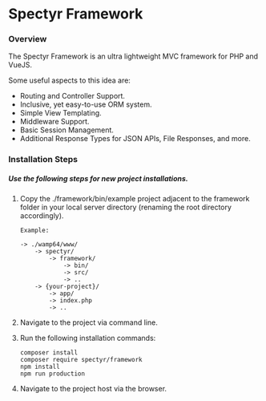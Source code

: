 # Spectyr Framework

### Overview

The Spectyr Framework is an ultra lightweight MVC framework for PHP and VueJS.

Some useful aspects to this idea are:

- Routing and Controller Support.
- Inclusive, yet easy-to-use ORM system.
- Simple View Templating.
- Middleware Support. 
- Basic Session Management.
- Additional Response Types for JSON APIs, File Responses, and more.

### Installation Steps

##### Use the following steps for new project installations.

1. Copy the ./framework/bin/example project adjacent to the framework folder in your local server directory (renaming the 
root directory accordingly).

    ```
    Example:
    
    -> ./wamp64/www/
        -> spectyr/
            -> framework/
                -> bin/
                -> src/
                -> ..
        -> {your-project}/
            -> app/
            -> index.php
            -> ..
    ```

2. Navigate to the project via command line.

3. Run the following installation commands:

    ```
    composer install
    composer require spectyr/framework
    npm install
    npm run production
    ```

7. Navigate to the project host via the browser.


